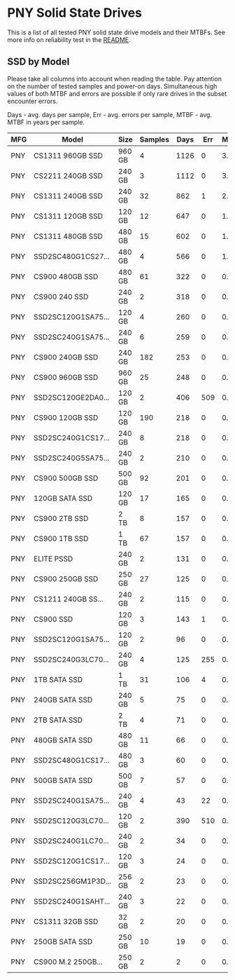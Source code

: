 PNY Solid State Drives
======================

This is a list of all tested PNY solid state drive models and their MTBFs. See
more info on reliability test in the [README](https://github.com/linuxhw/SMART).

SSD by Model
------------

Please take all columns into account when reading the table. Pay attention on the
number of tested samples and power-on days. Simultaneous high values of both MTBF
and errors are possible if only rare drives in the subset encounter errors.

Days - avg. days per sample,
Err  - avg. errors per sample,
MTBF - avg. MTBF in years per sample.

| MFG       | Model              | Size   | Samples | Days  | Err   | MTBF |
|-----------|--------------------|--------|---------|-------|-------|------|
| PNY       | CS1311 960GB SSD   | 960 GB | 4       | 1126  | 0     | 3.09   |
| PNY       | CS2211 240GB SSD   | 240 GB | 3       | 1112  | 0     | 3.05   |
| PNY       | CS1311 240GB SSD   | 240 GB | 32      | 862   | 1     | 2.26   |
| PNY       | CS1311 120GB SSD   | 120 GB | 12      | 647   | 0     | 1.77   |
| PNY       | CS1311 480GB SSD   | 480 GB | 15      | 602   | 0     | 1.65   |
| PNY       | SSD2SC480G1CS27... | 480 GB | 4       | 566   | 0     | 1.55   |
| PNY       | CS900 480GB SSD    | 480 GB | 61      | 322   | 0     | 0.88   |
| PNY       | CS900 240 SSD      | 240 GB | 2       | 318   | 0     | 0.87   |
| PNY       | SSD2SC120G1SA75... | 120 GB | 4       | 260   | 0     | 0.71   |
| PNY       | SSD2SC240G1SA75... | 240 GB | 6       | 259   | 0     | 0.71   |
| PNY       | CS900 240GB SSD    | 240 GB | 182     | 253   | 0     | 0.69   |
| PNY       | CS900 960GB SSD    | 960 GB | 25      | 248   | 0     | 0.68   |
| PNY       | SSD2SC120GE2DA0... | 120 GB | 2       | 406   | 509   | 0.60   |
| PNY       | CS900 120GB SSD    | 120 GB | 190     | 218   | 0     | 0.60   |
| PNY       | SSD2SC240G1CS17... | 240 GB | 8       | 218   | 0     | 0.60   |
| PNY       | SSD2SC240G5SA75... | 240 GB | 2       | 210   | 0     | 0.58   |
| PNY       | CS900 500GB SSD    | 500 GB | 92      | 201   | 0     | 0.55   |
| PNY       | 120GB SATA SSD     | 120 GB | 17      | 165   | 0     | 0.45   |
| PNY       | CS900 2TB SSD      | 2 TB   | 8       | 157   | 0     | 0.43   |
| PNY       | CS900 1TB SSD      | 1 TB   | 67      | 157   | 0     | 0.43   |
| PNY       | ELITE PSSD         | 240 GB | 2       | 131   | 0     | 0.36   |
| PNY       | CS900 250GB SSD    | 250 GB | 27      | 125   | 0     | 0.34   |
| PNY       | CS1211 240GB SS... | 240 GB | 2       | 115   | 0     | 0.32   |
| PNY       | CS900 SSD          | 120 GB | 3       | 143   | 1     | 0.30   |
| PNY       | SSD2SC120G1SA75... | 120 GB | 2       | 96    | 0     | 0.26   |
| PNY       | SSD2SC240G3LC70... | 240 GB | 4       | 125   | 255   | 0.25   |
| PNY       | 1TB SATA SSD       | 1 TB   | 31      | 106   | 4     | 0.24   |
| PNY       | 240GB SATA SSD     | 240 GB | 5       | 75    | 0     | 0.21   |
| PNY       | 2TB SATA SSD       | 2 TB   | 4       | 71    | 0     | 0.20   |
| PNY       | 480GB SATA SSD     | 480 GB | 11      | 66    | 0     | 0.18   |
| PNY       | SSD2SC480G1CS17... | 480 GB | 3       | 60    | 0     | 0.17   |
| PNY       | 500GB SATA SSD     | 500 GB | 7       | 57    | 0     | 0.16   |
| PNY       | SSD2SC240G1SA75... | 240 GB | 4       | 43    | 22    | 0.11   |
| PNY       | SSD2SC120G3LC70... | 120 GB | 2       | 390   | 510   | 0.11   |
| PNY       | SSD2SC240G1LC70... | 240 GB | 2       | 34    | 0     | 0.10   |
| PNY       | SSD2SC120G1CS17... | 120 GB | 3       | 24    | 0     | 0.07   |
| PNY       | SSD2SC256GM1P3D... | 256 GB | 2       | 23    | 0     | 0.06   |
| PNY       | SSD2SC240G1SAHT... | 240 GB | 3       | 22    | 0     | 0.06   |
| PNY       | CS1311 32GB SSD    | 32 GB  | 2       | 20    | 0     | 0.06   |
| PNY       | 250GB SATA SSD     | 250 GB | 10      | 19    | 0     | 0.05   |
| PNY       | CS900 M.2 250GB... | 250 GB | 2       | 2     | 0     | 0.01   |
